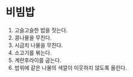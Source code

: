# 비빔밥

1. 고슬고슬한 밥을 짓는다.
2. 콩나물을 무친다.
3. 시금치 나물을 무친다.
4. 소고기를 볶는다.
5. 계란후라이를 굽는다.
6. 밥위에 같은 나물의 색깔이 이웃하지 않도록 올린다.

